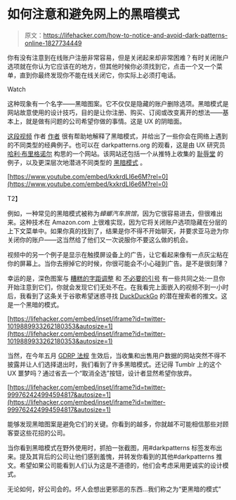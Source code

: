 # 如何注意和避免网上的黑暗模式

> 原文：<https://lifehacker.com/how-to-notice-and-avoid-dark-patterns-online-1827734449>

你有没有注意到在线账户注册非常容易，但是关闭起来却非常困难？有时关闭账户选项就在你认为它应该在的地方，但其他时候你必须找到它，点击一个又一个菜单，直到你最终发现你不能在线关闭它，你实际上必须打电话。

Watch

这种现象有一个名字——黑暗图案。它不仅仅是隐藏的账户删除选项。黑暗模式是网站故意使用的设计技巧，目的是让你注册、购买、订阅或改变离开的想法——基本上，就是做有问题的公司希望你做的事情。这是 UX 的阴暗面。

[这段视频](https://www.youtube.com/watch?v=kxkrdLI6e6M) 作者 [作者](http://thenerdwriter.net/) 很有帮助地解释了黑暗模式，并给出了一些你会在网络上遇到的不同类型的经典例子。也可以在 darkpatterns.org 的观看，这是由 UX 研究员 [哈利·布里格诺尔](https://medium.com/@harrybr) 构思的一个网站。该网站还包括一个从推特上收集的 [耻辱堂](https://darkpatterns.org/hall-of-shame) 的例子，以及更深层次地潜进不同类型的 [黑暗模式](https://darkpatterns.org/types-of-dark-pattern) 。

[https://www.youtube.com/embed/kxkrdLI6e6M?rel=0](https://www.youtube.com/embed/kxkrdLI6e6M?rel=0)

T2】

例如，一种常见的黑暗模式被称为*蟑螂汽车旅馆*，因为它很容易进去，但很难出来。这种技术在 Amazon.com 上很难实现，因为它将关闭账户选项隐藏在分层的上下文菜单中。如果你真的找到了，结果是你不得不开始聊天，并要求亚马逊为你关闭你的账户——这当然给了他们又一次说服你不要这么做的机会。

视频中的另一个例子是显示在触摸屏设备上的广告，让它看起来像有一点灰尘粘在你的屏幕上。当你去擦掉它的时候，你很可能会不小心碰到广告。是不是很刻薄？

幸运的是，深色图案与 [糟糕的字距调整](https://www.boredpanda.com/funny-letter-spacing-fails/) 和 [不必要的引号](https://www.buzzfeed.com/copyranter/unnecessary-quotation-marks-harmful-to-your-health) 有一些共同之处:一旦你开始注意到它们，你就会发现它们无处不在。在我看完上面嵌入的视频不到一小时后，我看到了这条关于谷歌希望迷惑寻找 [DuckDuckGo](https://duckduckgo.com/) 的潜在搜索者的推文。这是一个黑暗的模式。

 [https://lifehacker.com/embed/inset/iframe?id=twitter-1019889933262180353&autosize=1](https://lifehacker.com/embed/inset/iframe?id=twitter-1019889933262180353&autosize=1) 

当然，在今年五月 [GDRP 法规](https://lifehacker.com/whats-the-deal-with-gdpr-and-your-online-privacy-1826314658) 生效后，当收集和出售用户数据的网站突然不得不披露并让人们选择退出时，我们看到了许多黑暗模式。还记得 Tumblr 上的这个 UX 噩梦吗？通过省去一个“取消全选”按钮，设计者显然希望你放弃。

 [https://lifehacker.com/embed/inset/iframe?id=twitter-999762424994594817&autosize=1](https://lifehacker.com/embed/inset/iframe?id=twitter-999762424994594817&autosize=1) 

能够发现黑暗图案是避免它们的关键。你看到的越多，你就越不可能相信那些对顾客耍这些花招的公司。

当你看到黑暗模式在野外使用时，抓拍一张截图，用#darkpatterns 标签发布出来。提及其背后的公司让他们感到羞愧，并转发你看到的其他#darkpatterns 推文。希望如果公司能看到人们认为这是不道德的，他们会考虑采用更诚实的设计模式。

无论如何，好公司会的。坏人会想出更邪恶的东西...我们称之为“更黑暗的模式”